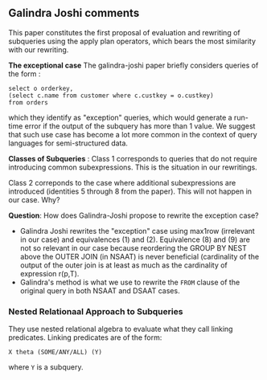 ## Galindra Joshi comments

This paper constitutes the first proposal of evaluation and rewriting of subqueries using the apply plan operators, which bears the most similarity with our rewriting.



**The exceptional case** The galindra-joshi paper briefly considers queries of the form :

```
select o orderkey,(select c.name from customer where c.custkey = o.custkey)from orders
```

which they identify as "exception" queries, which would generate a run-time error if the output of the subquery has more than 1 value. We suggest that such use case has become a lot more common in the context of query languages for semi-structured data. 

**Classes of Subqueries** : 
Class 1 corresponds to queries that do not require introducing common subexpressions. This is the situation in our rewritings.

Class 2 correponds to the case where additional subexpressions are introduced (identities 5 through 8 from the paper). This will not happen in our case. Why?

**Question**: How does Galindra-Joshi propose to rewrite the exception case?

 - Galindra Joshi rewrites the "exception" case using max1row (irrelevant in our case) and equivalences (1) and (2). Equivalence (8) and (9) are not so relevant in our case because reordering the GROUP BY NEST above the OUTER JOIN (in NSAAT) is never beneficial (cardinality of the output of the outer join is at least as much as the cardinality of expression r(p,T).
 - Galindra's method is what we use to rewrite the `FROM` clause of the original query in both NSAAT and DSAAT cases.

### Nested Relationaal Approach to Subqueries

They use nested relational algebra to evaluate what they call linking predicates. Linking predicates are of the form: 

```
X theta (SOME/ANY/ALL) (Y)
```

where `Y` is a subquery. 